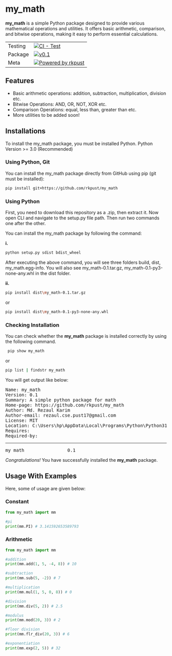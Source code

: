 # my_math
**my_math** is a simple Python package designed to provide various mathematical operations and utilities. It offers basic arithmetic, comparison, and bitwise operations, making it easy to perform essential calculations.
<br/>

| | |
| --- | --- |
| Testing | [![CI - Test](https://github.com/pandas-dev/pandas/actions/workflows/unit-tests.yml/badge.svg)](https://github.com/rkpust/my_math/blob/master/test.py)
| Package | [![v0.1](https://img.shields.io/badge/v-0.1-orange.svg?style=flat&colorA=E1523D&colorB=007D8A)](https://github.com/rkpust/my_math)
| Meta | [![Powered by rkpust](https://img.shields.io/badge/powered%20by-rkpust-orange.svg?style=flat&colorA=E1523D&colorB=007D8A)](https://sites.google.com/view/rkpust) |


## Features
  - Basic arithmetic operations: addition, subtraction, multiplication, division etc.
  - Bitwise Operations: AND, OR, NOT, XOR etc.
  - Comparison Operations: equal, less than, greater than etc.
  - More utilities to be added soon!

## Installations
To install the my_math package, you must be installed Python. Python Version >= 3.0 (Recommended)

### Using Python, Git
You can install the my_math package directly from GitHub using pip (git must be installed):
  ```bash
  pip install git+https://github.com/rkpust/my_math
  ```

### Using Python
First, you need to download this repository as a .zip, then extract it. Now open CLI and navigate to the setup.py file path. Then run two commands one after the other.

You can install the my_math package by following the command:

  **i.**
  ```bash
  python setup.py sdist bdist_wheel
  ```
After executing the above command, you will see three folders build, dist, my_math.egg-info. You will also see my_math-0.1.tar.gz, my_math-0.1-py3-none-any.whl in the dist folder.

  **ii.**
  ```bash
  pip install dist\my_math-0.1.tar.gz
  ```
  or 

  ```bash
  pip install dist\my_math-0.1-py3-none-any.whl
  ```

### Checking Installation
You can check whether the **my_math** package is installed correctly by using the following command.
 ```bash
  pip show my_math
  ```
  or 

  ```bash
  pip list | findstr my_math
  ```

You will get output like below:
<pre>
Name: my_math
Version: 0.1
Summary: A simple python package for math
Home-page: https://github.com/rkpust/my_math
Author: Md. Rezaul Karim
Author-email: rezaul.cse.pust17@gmail.com
License: MIT
Location: C:\Users\hp\AppData\Local\Programs\Python\Python311\Lib\site-packages
Requires:
Required-by:
</pre>
<hr>
<pre>my_math                0.1</pre>

*Congratulations!* You have successfully installed the **my_math** package.

## Usage With Examples
Here, some of usage are given below:
### Constant
```python
from my_math import mm

#pi
print(mm.PI) # 3.141592653589793
```

### Arithmetic
```python
from my_math import mm

#addition
print(mm.add(1, 5, -4, 8)) # 10

#subtraction
print(mm.sub(5, -2)) # 7

#multiplication
print(mm.mul(1, 5, 0, 8)) # 0

#division
print(mm.div(5, 2)) # 2.5

#modulus
print(mm.mod(20, 3)) # 2

#floor division
print(mm.flr_div(20, 3)) # 6

#exponentiation
print(mm.exp(2, 5)) # 32
```
